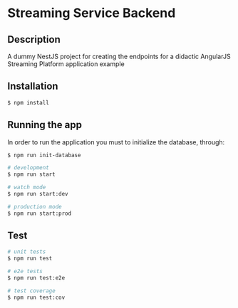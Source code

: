 # Streaming Service Backend
## Description
A dummy NestJS project for creating the endpoints for a didactic AngularJS Streaming Platform application example

## Installation

```bash
$ npm install
```

## Running the app
In order to run the application you must to initialize the database, through:
```bash
$ npm run init-database
```

```bash
# development
$ npm run start

# watch mode
$ npm run start:dev

# production mode
$ npm run start:prod
```

## Test

```bash
# unit tests
$ npm run test

# e2e tests
$ npm run test:e2e

# test coverage
$ npm run test:cov
```
